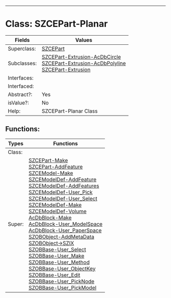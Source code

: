 ---------

# Class:	SZCEPart-Planar

| Fields | Values |
| --------- | --------- |
| Superclass: | [SZCEPart](SZCEPart.html) |
| Subclasses: | [SZCEPart-Extrusion-AcDbCircle](SZCEPart-Extrusion-AcDbCircle.html) <br> [SZCEPart-Extrusion-AcDbPolyline](SZCEPart-Extrusion-AcDbPolyline.html) <br> [SZCEPart-Extrusion](SZCEPart-Extrusion.html) |
| Interfaces: |  |
| Interfaced: |  |
| Abstract?: | Yes |
| isValue?: | No |
| Help: | SZCEPart-Planar Class |


## Functions:

| Types | Functions |
| --------- | --------- |
| Class: |  |
| Super: | [SZCEPart-Make](SZCEPart.html) <br> [SZCEPart-AddFeature](SZCEPart.html) <br> [SZCEModel-Make](SZCEModel.html) <br> [SZCEModelDef-AddFeature](SZCEModelDef.html) <br> [SZCEModelDef-AddFeatures](SZCEModelDef.html) <br> [SZCEModelDef-User_Pick](SZCEModelDef.html) <br> [SZCEModelDef-User_Select](SZCEModelDef.html) <br> [SZCEModelDef-Make](SZCEModelDef.html) <br> [SZCEModelDef-Volume](SZCEModelDef.html) <br> [AcDbBlock-Make](AcDbBlock.html) <br> [AcDbBlock-User_ModelSpace](AcDbBlock.html) <br> [AcDbBlock-User_PaperSpace](AcDbBlock.html) <br> [SZOBObject-AddMetaData](SZOBObject.html) <br> [SZOBObject->SZIX](SZOBObject.html) <br> [SZOBBase-User_Select](SZOBBase.html) <br> [SZOBBase-User_Make](SZOBBase.html) <br> [SZOBBase-User_Method](SZOBBase.html) <br> [SZOBBase-User_ObjectKey](SZOBBase.html) <br> [SZOBBase-User_Edit](SZOBBase.html) <br> [SZOBBase-User_PickNode](SZOBBase.html) <br> [SZOBBase-User_PickModel](SZOBBase.html) |


